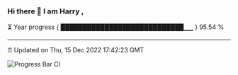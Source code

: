 ### Hi there 👋 I am Harry , 

⏳ Year progress { ████████████████████████████▁▁ } 95.54 %

---

⏰ Updated on Thu, 15 Dec 2022 17:42:23 GMT

![Progress Bar CI](https://github.com/duykhang68/duykhang68/workflows/Progress%20Bar%20CI/badge.svg)
